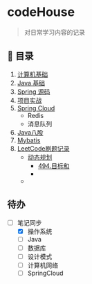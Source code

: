 # codeHouse
> 对日常学习内容的记录 
## 💾 目录
1. [计算机基础]()
2. [Java 基础](./docs/java/basic.md)
3. [Spring 源码]()
4. [项目实战]()
5. [Spring Cloud](./docs/java/springcloud.md)
   - Redis
   - 消息队列
6. [Java八股]()
7. [Mybatis](./docs/java/mybatis.md)
8. [LeetCode刷题记录](./docs/java/leetcode.md)
   - [动态规划](./docs/java/leetcode.md#动态规划)
      - [494.目标和](./docs/java/leetcode.md#494目标和)
      - 
   - 

## 待办

- [ ] 笔记同步
  - [x] 操作系统
  - [ ] Java
  - [ ] 数据库
  - [ ] 设计模式
  - [ ] 计算机网络
  - [ ] SpringCloud